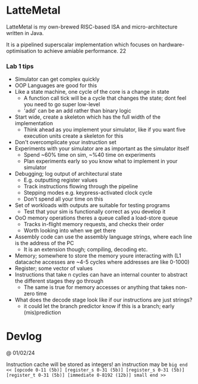 # LatteMetal

LatteMetal is my own-brewed RISC-based ISA and micro-architecture written in Java. 

It is a pipelined superscalar implementation which focuses on hardware-optimisation to achieve amiable performance. 22

### Lab 1 tips 

- Simulator can get complex quickly 
- OOP Languages are good for this 
- Like a state machine, one cycle of the core is a change in state
  - A function call tick will be a cycle that changes the state; dont feel you need to go super low-level
  - 'add' can be an add rather than binary logic
- Start wide, create a skeleton which has the full width of the implementation
  - Think ahead as you implement your simulator, like if you want five execution units create a skeleton for this
- Don't overcomplicate your instruction set 
- Experiments with your simulator are as important as the simulator itself 
  - Spend ~60% time on sim, ~%40 time on experiments 
  - Plan experiments early so you know what to implement in your simulator 
- Debugging; log output of architectural state
  - E.g. outputting register values 
  - Track instructions flowing through the pipeline 
  - Stepping modes e.g. keypress-activated clock cycle 
  - Don't spend all your time on this 
- Set of workloads with outputs are suitable for testing programs 
  - Test that your sim is functionally correct as you develop it
- OoO memory operations theres a queue called a load-store queue 
  - Tracks in-flight memory requests, and checks their order
  - Worth looking into when we get there 
- Assembly code can use the assembly language strings, where each line is the address of the PC
  - It is an extension though; compiling, decoding etc. 
- Memory; somewhere to store the memory youre interacting with (L1 datacache accesses are ~4-5 cycles where addresses are like 0-1000)
- Register; some vector of values 
- Instructions that take n cycles can have an internal counter to abstract the different stages they go through
  - The same is true for memory accesses or anything that takes non-zero time
- What does the decode stage look like if our instructions are just strings?
  - it could let the branch predictor know if this is a branch; early (mis)prediction

# Devlog

@ 01/02/24

Instruction cache will be stored as integers! 
an instruction may be 
``big end << [opcode 0-11 (5b)] [register_s 0-31 (5b)] [register_s 0-31 (5b)] [register_t 0-31 (5b)] [immediate 0-8192 (12b)] small end >>``